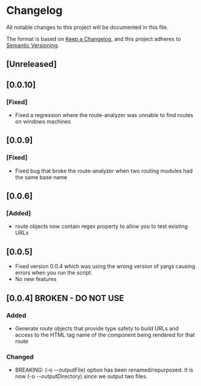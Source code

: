 # Changelog

All notable changes to this project will be documented in this file.

The format is based on [Keep a Changelog](https://keepachangelog.com/en/1.0.0/),
and this project adheres to [Semantic Versioning](https://semver.org/spec/v2.0.0.html).

## [Unreleased]

## [0.0.10]
### [Fixed]
- Fixed a regression where the route-analyzer was unnable to find routes on windows machines

## [0.0.9]
### [Fixed]
- Fixed bug that broke the route-analyzer when two routing modules had the same base name

## [0.0.6]
### [Added]
- route objects now contain regex property to allow you to test existing URLs

## [0.0.5]
- Fixed version 0.0.4 which was using the wrong version of yargs causing errors when you
  run the script.
- No new features

## [0.0.4] BROKEN - DO NOT USE

### Added
 - Generate route objects that provide type safety to build URLs and access to the HTML tag name
   of the component being rendered for that route

### Changed
  - BREAKING: (-o  --outputFile) option has been renamed/repurposed. It is now (-o --outputDirectory)
    since we output two files.


